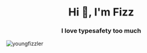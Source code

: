 

<h1 align="center">Hi 👋, I'm Fizz</h1>
<h3 align="center">I love typesafety too much</h3>

<p align="left"> <img src="https://komarev.com/ghpvc/?username=youngfizzler&label=Profile%20views&color=0e75b6&style=flat&base=3288" alt="youngfizzler" /> </p>
<p align="left">
</p>
